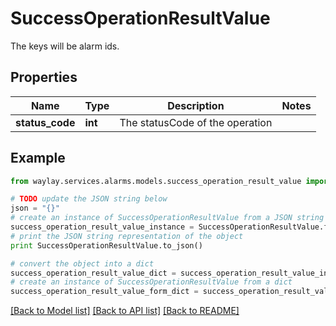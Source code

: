 # SuccessOperationResultValue

The keys will be alarm ids.

## Properties

Name | Type | Description | Notes
------------ | ------------- | ------------- | -------------
**status_code** | **int** | The statusCode of the operation | 

## Example

```python
from waylay.services.alarms.models.success_operation_result_value import SuccessOperationResultValue

# TODO update the JSON string below
json = "{}"
# create an instance of SuccessOperationResultValue from a JSON string
success_operation_result_value_instance = SuccessOperationResultValue.from_json(json)
# print the JSON string representation of the object
print SuccessOperationResultValue.to_json()

# convert the object into a dict
success_operation_result_value_dict = success_operation_result_value_instance.to_dict()
# create an instance of SuccessOperationResultValue from a dict
success_operation_result_value_form_dict = success_operation_result_value.from_dict(success_operation_result_value_dict)
```
[[Back to Model list]](../README.md#documentation-for-models) [[Back to API list]](../README.md#documentation-for-api-endpoints) [[Back to README]](../README.md)


